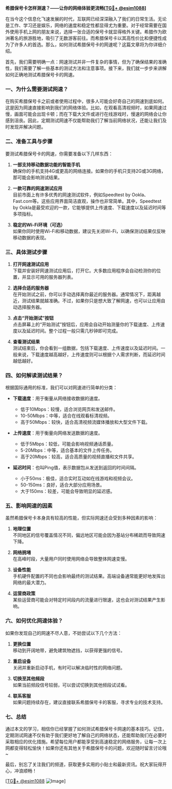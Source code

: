 **希腊保号卡怎样测速？——让你的网络体验更流畅[[TG💪+ @esim1088](https://t.me/s/esim1088)]**

在当今这个信息化飞速发展的时代，互联网已经深深融入了我们的日常生活。无论是工作、学习还是娱乐，网络的速度和稳定性都显得尤为重要。对于经常需要在国外使用手机上网的朋友来说，选择一张合适的保号卡就显得格外关键。希腊作为欧洲著名的旅游胜地，吸引了无数游客前往。而希腊保号卡以其高性价比和便捷性成为了许多人的首选。那么，如何测试希腊保号卡的网速呢？这篇文章将为你详细介绍。

首先，我们需要明确一点：网速测试并非一件复杂的事情，但为了确保结果的准确性，我们需要了解一些基本的测试方法和注意事项。接下来，我们就一步步来讲解如何正确地测试希腊保号卡的网速。

### **一、为什么需要测试网速？**

在购买希腊保号卡之前或者使用过程中，很多人可能会好奇自己的网速到底如何。这是因为网速直接影响到我们的网络体验。比如，在观看高清视频时，如果网速过慢，画面可能会出现卡顿；而在下载大文件或进行在线游戏时，慢速的网络会让你感到沮丧。因此，定期测试网速不仅能帮助我们了解当前网络状况，还能让我们及时发现并解决问题。

### **二、准备工具与步骤**

要测试希腊保号卡的网速，你需要准备以下几样东西：

1. **一部支持移动数据功能的智能手机**  
   确保你的手机支持4G或更高的网络连接。如果你的手机只支持2G或3G网络，那可能会影响测试结果。

2. **一款可靠的网速测试应用**  
   目前市面上有许多优秀的网速测试软件，例如Speedtest by Ookla、Fast.com等。这些应用界面简洁直观，操作也非常简单。其中，Speedtest by Ookla是最受欢迎的一款，它能够提供上传速度、下载速度以及延迟时间等多项指标。

3. **稳定的Wi-Fi环境（可选）**  
   如果你同时使用Wi-Fi和移动数据，建议先关闭Wi-Fi，以确保测试结果仅反映移动数据的表现。

### **三、具体测试步骤**

1. **打开网速测试应用**  
   下载并安装好网速测试应用后，打开它。大多数应用程序会自动检测你的位置，并显示可用的服务器列表。

2. **选择合适的服务器**  
   在开始测试之前，你可以手动选择离你最近的服务器。通常情况下，距离越近，测试结果就越准确。不过，如果你只是想大致了解网速，也可以让应用自动选择服务器。

3. **点击“开始测试”按钮**  
   点击屏幕上的“开始测试”按钮后，应用会自动开始测量你的下载速度、上传速度以及延迟时间。整个过程一般只需几秒钟即可完成。

4. **查看测试结果**  
   测试结束后，你会看到一组数据，包括下载速度、上传速度以及延迟时间。一般来说，下载速度越高越好，上传速度则可以根据个人需求判断，而延迟时间越低越好。

### **四、如何解读测试结果？**

根据国际通用的标准，我们可以对网速进行简单的分类：

- **下载速度**：用于衡量从网络接收数据的速度。  
  - 低于10Mbps：较慢，适合浏览网页和发送邮件。  
  - 10-50Mbps：中等，适合在线观看标清视频。  
  - 高于50Mbps：较快，适合高清视频流媒体播放和大型文件下载。

- **上传速度**：用于衡量向网络发送数据的速度。  
  - 低于5Mbps：较低，可能会影响视频通话质量。  
  - 5-20Mbps：中等，适合基本的文件上传任务。  
  - 高于20Mbps：较高，适合高质量的视频直播和文件共享。

- **延迟时间**：也叫Ping值，表示数据包从发送到返回的时间间隔。  
  - 小于50ms：极佳，适合实时互动如在线游戏和视频会议。  
  - 50-150ms：良好，适合大部分应用场景。  
  - 大于150ms：较差，可能会导致明显的延迟感。

### **五、影响网速的因素**

虽然希腊保号卡本身具有较高的性能，但实际网速还会受到多种因素的影响：

1. **地理位置**  
   不同地区的信号覆盖情况不同，偏远地区可能会因为基站分布稀疏而导致网速下降。

2. **网络拥堵**  
   在高峰时段，大量用户同时使用网络会导致整体网速变慢。

3. **设备性能**  
   手机硬件配置的不同也会影响最终的测试结果。高端设备通常能更好地发挥出网络的最大潜力。

4. **运营商政策**  
   某些运营商可能会对特定时间段内的流量进行限速，这也会对测试结果产生影响。

### **六、如何优化网速体验？**

如果你发现自己的网速不尽人意，不妨尝试以下几个方法：

1. **更换位置**  
   移动到开阔地带，避免建筑物遮挡，以获得更强的信号。

2. **重启设备**  
   关闭并重新启动手机，有时可以解决临时性的网络问题。

3. **切换至其他频段**  
   如果当前频段信号较弱，可以尝试切换到其他频段试试看。

4. **联系客服**  
   如果问题持续存在，建议直接联系希腊保号卡的客服，寻求专业的技术支持。

### **七、总结**

通过本文的学习，相信你已经掌握了如何测试希腊保号卡网速的基本技巧。记住，定期测试网速不仅有助于我们更好地了解自己的网络状态，还能帮助我们在必要时采取相应的优化措施。希望每位用户都能享受到高速稳定的网络服务，让每一次上网都变得轻松愉快！如果你还有其他关于希腊保号卡的问题，欢迎随时留言讨论哦~

最后，别忘了关注我们的频道，获取更多实用的小贴士和最新资讯。祝大家玩得开心，冲浪顺畅！

[[TG💪+ @esim1088](https://t.me/s/esim1088) ![Image](https://i.postimg.cc/4NQfJmqS/Snipaste-2025-05-13-00-14-12.png)]